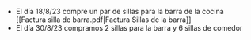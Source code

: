 - El día 18/8/23 compre un par de sillas para la barra de la cocina [[Factura silla de barra.pdf|Factura Sillas de la barra]]
- El día 30/8/23 compramos 2 sillas para la barra y 6 sillas de comedor 